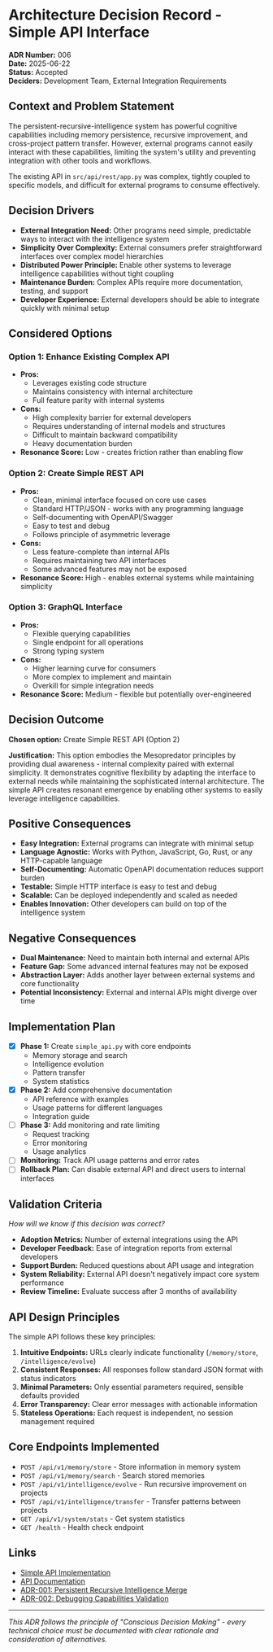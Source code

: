 # Architecture Decision Record - Simple API Interface

**ADR Number:** 006  
**Date:** 2025-06-22  
**Status:** Accepted  
**Deciders:** Development Team, External Integration Requirements

## Context and Problem Statement

The persistent-recursive-intelligence system has powerful cognitive capabilities including memory persistence, recursive improvement, and cross-project pattern transfer. However, external programs cannot easily interact with these capabilities, limiting the system's utility and preventing integration with other tools and workflows.

The existing API in `src/api/rest/app.py` was complex, tightly coupled to specific models, and difficult for external programs to consume effectively.

## Decision Drivers

- **External Integration Need:** Other programs need simple, predictable ways to interact with the intelligence system
- **Simplicity Over Complexity:** External consumers prefer straightforward interfaces over complex model hierarchies
- **Distributed Power Principle:** Enable other systems to leverage intelligence capabilities without tight coupling
- **Maintenance Burden:** Complex APIs require more documentation, testing, and support
- **Developer Experience:** External developers should be able to integrate quickly with minimal setup

## Considered Options

### Option 1: Enhance Existing Complex API
- **Pros:** 
  - Leverages existing code structure
  - Maintains consistency with internal architecture
  - Full feature parity with internal systems
- **Cons:**
  - High complexity barrier for external developers
  - Requires understanding of internal models and structures
  - Difficult to maintain backward compatibility
  - Heavy documentation burden
- **Resonance Score:** Low - creates friction rather than enabling flow

### Option 2: Create Simple REST API
- **Pros:**
  - Clean, minimal interface focused on core use cases
  - Standard HTTP/JSON - works with any programming language
  - Self-documenting with OpenAPI/Swagger
  - Easy to test and debug
  - Follows principle of asymmetric leverage
- **Cons:**
  - Less feature-complete than internal APIs
  - Requires maintaining two API interfaces
  - Some advanced features may not be exposed
- **Resonance Score:** High - enables external systems while maintaining simplicity

### Option 3: GraphQL Interface
- **Pros:**
  - Flexible querying capabilities
  - Single endpoint for all operations
  - Strong typing system
- **Cons:**
  - Higher learning curve for consumers
  - More complex to implement and maintain
  - Overkill for simple integration needs
- **Resonance Score:** Medium - flexible but potentially over-engineered

## Decision Outcome

**Chosen option:** Create Simple REST API (Option 2)

**Justification:** This option embodies the Mesopredator principles by providing dual awareness - internal complexity paired with external simplicity. It demonstrates cognitive flexibility by adapting the interface to external needs while maintaining the sophisticated internal architecture. The simple API creates resonant emergence by enabling other systems to easily leverage intelligence capabilities.

## Positive Consequences

- **Easy Integration:** External programs can integrate with minimal setup
- **Language Agnostic:** Works with Python, JavaScript, Go, Rust, or any HTTP-capable language
- **Self-Documenting:** Automatic OpenAPI documentation reduces support burden
- **Testable:** Simple HTTP interface is easy to test and debug
- **Scalable:** Can be deployed independently and scaled as needed
- **Enables Innovation:** Other developers can build on top of the intelligence system

## Negative Consequences

- **Dual Maintenance:** Need to maintain both internal and external APIs
- **Feature Gap:** Some advanced internal features may not be exposed
- **Abstraction Layer:** Adds another layer between external systems and core functionality
- **Potential Inconsistency:** External and internal APIs might diverge over time

## Implementation Plan

- [x] **Phase 1:** Create `simple_api.py` with core endpoints
  - Memory storage and search
  - Intelligence evolution
  - Pattern transfer
  - System statistics
- [x] **Phase 2:** Add comprehensive documentation
  - API reference with examples
  - Usage patterns for different languages
  - Integration guide
- [ ] **Phase 3:** Add monitoring and rate limiting
  - Request tracking
  - Error monitoring
  - Usage analytics
- [ ] **Monitoring:** Track API usage patterns and error rates
- [ ] **Rollback Plan:** Can disable external API and direct users to internal interfaces

## Validation Criteria

*How will we know if this decision was correct?*
- **Adoption Metrics:** Number of external integrations using the API
- **Developer Feedback:** Ease of integration reports from external developers
- **Support Burden:** Reduced questions about API usage and integration
- **System Reliability:** External API doesn't negatively impact core system performance
- **Review Timeline:** Evaluate success after 3 months of availability

## API Design Principles

The simple API follows these key principles:

1. **Intuitive Endpoints:** URLs clearly indicate functionality (`/memory/store`, `/intelligence/evolve`)
2. **Consistent Responses:** All responses follow standard JSON format with status indicators
3. **Minimal Parameters:** Only essential parameters required, sensible defaults provided
4. **Error Transparency:** Clear error messages with actionable information
5. **Stateless Operations:** Each request is independent, no session management required

## Core Endpoints Implemented

- `POST /api/v1/memory/store` - Store information in memory system
- `POST /api/v1/memory/search` - Search stored memories
- `POST /api/v1/intelligence/evolve` - Run recursive improvement on projects
- `POST /api/v1/intelligence/transfer` - Transfer patterns between projects
- `GET /api/v1/system/stats` - Get system statistics
- `GET /health` - Health check endpoint

## Links

- [Simple API Implementation](../../src/api/rest/simple_api.py)
- [API Documentation](../../API.md)
- [ADR-001: Persistent Recursive Intelligence Merge](ADR-001-persistent-recursive-intelligence-merge.md)
- [ADR-002: Debugging Capabilities Validation](ADR-002-debugging-capabilities-validation.md)

---

*This ADR follows the principle of "Conscious Decision Making" - every technical choice must be documented with clear rationale and consideration of alternatives.*